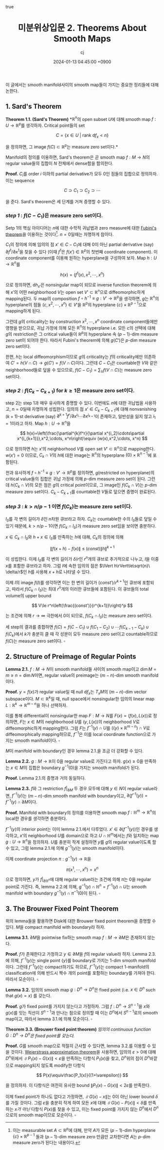 ﻿---
title: 미분위상입문 2. Theorems About Smooth Maps
author: cj
date: 2024-01-13 04:45:00 +0900
categories: [mathematics]
tags: 
pin: true
math: true
mermaid: false
---
이 글에서는 smooth manifold사이의 smooth map들이 가지는 중요한 정리들에 대해 논한다.
## 1. Sard's Theorem

**Theorem 1.1. (Sard's Theorem)** *$\mathbb{R}^n$의 open subset $U$에 대해 smooth map $f:U\rightarrow \mathbb{R}^p$를 생각하자. Critical point들의 set

$$
C=\{x\in U\ |\ \mathrm{rank}\ \mathsf{d}f_x<n\}
$$

을 정의하면, 그 image $f(C)\subset\mathbb{R}^p$는 measure zero set이다.*

Manifold의 정의를 이용하면, Sard's theorem은 곧 smooth map $f:M\rightarrow N$의 regular value들의 집합이 $N$ 전체에서 dense함을 함의한다.

**Proof.** $C_i$를 order $i$ 이하의 partial derivative가 모두 0인 점들의 집합으로 정의하자. 이는 sequence

$$
C\supset C_1\supset C_2\supset \cdots
$$

을 준다. Sard's theorem은 세 단계를 거쳐 증명할 수 있다.

### *step 1* : $f(C-C_1)$은 measure zero set이다.

Setp 1의 핵심 아이디어는 $n$에 대한 수학적 귀납법과 zero measure에 대한 [Fubini's theorem](https://en.wikipedia.org/wiki/Fubini%27s_theorem)을 이용하는 것이다[^footnote]. $n=0$일때는 자명하게 참이다.
[^footnote]: 이는 measurable set $A\subset \mathbb{R}^p$에 대해, 만약 $A$가 모든 $(p-1)$-dim hyperplane $\{c\}\times\mathbb{R}^{p-1}$ 들과 $(p-1)$-dim measure zero 만큼만 교차한다면 $A$는 $p$-dim measure zero가 된다는 내용이다.

$C_1$의 정의에 의해 임의의 점 $x'\in C-C_1$에 대해 $0$이 아닌 partial derivative (say) $\partial f^1/\partial x^1$을 찾을 수 있다 (이때 $f^1$은 $f(x')\in\mathbb{R}^p$의 첫번째 coordinate component). 이 coordinate component를 이용해 원하는 hyperplane을 구성하여 보자. Map $h:U\rightarrow \mathbb{R}^n$를

$$
h(x)=(f^1(x),x^2,\cdots ,x^n)
$$

으로 정의하면, $\mathsf{d}h_{x'}$은 nonsingular map이 되므로 inverse function theorem에 의해 $x'$의 어떤 neighborhood $V$는 open set $V'\subset \mathbb{R}^n$으로 diffeomorphic하게 mapping된다. 두 map의 composition $f\circ h^{-1}\equiv g:V'\rightarrow \mathbb{R}^p$을 생각하면, $g$는 $\mathbb{R}^n$의 hyperplane의 점들 $(c,x^2,\cdots,x^n)\in V'$을 $\mathbb{R}^p$의 hyperplane $\{c\}\times\mathbb{R}^{p-1}$으로 mapping하게 된다. 

그런데 $g$의 criticality는 by construction $x^2,\cdots, x^n$ coordinate component들에만 영향을 받으므로, 귀납 가정에 의해 모든 $\mathbb{R}^n$의 hyperplane i.e. 모든 $c$의 선택에 대해 $g$의 restriction은 그 critical value들이 $\mathbb{R}^p$의 hyperplane 속  $(p-1)$-dim measure zero set이 되어야 한다. 따라서 Fubini's theorem에 의해 $g(C')$은 $p$-dim measure zero set이다.

한편, $h$는 local diffeomorphism이므로 $g$의 criticality는 $f$의 criticality에만 의존하여 $C'=h(V\cap C)\rightarrow g(C')=f(V\cap C)$이다. 그런데 $C-C_1$은 countable한 $V$와 같은 neighborhood들로 덮을 수 있으므로, $f(C-C_1)=\sum_V f(V\cap C)$는 measure zero set이다.

### *step 2* : $f(C_k-C_{k+1})$ for $k\ge 1$은 measure zero set이다.

step 2는 step 1과 매우 유사하게 증명할 수 있다. 이번에도 $n$에 대한 귀납법을 사용하고, $n=0$일때 자명하게 성립한다. 임의의 점 $x'\in C_k-C_{k+1}$에 대해 nonvanishing $(k+1)$-st derivative (say) $\partial^{k+1}f^r/\partial x^{i_1}\cdots\partial x^{i_{k+1}}$이 존재하고, 일반성을 잃지 않고 $i_1=1$이라고 하자. Map $h:U\rightarrow\mathbb{R}^n$을

$$
h(x)=\left(\frac{\partial^{k}f^r}{\partial x^{i_2}\cdots\partial x^{i_{k+1}}},x^2,\cdots, x^n\right)\equiv (w(x),x^2,\cdots, x^n)
$$

으로 정의하면 $h$는 $x'$의 neighborhood $V$를 open set $V'\subset\mathbb{R}^n$으로 mapping한다. $w(x')=0$ 이므로, $C_k\cap V$의 $h$에 대한 image는 $\mathbb{R}^n$의 hyperplane $\{0\}\times\mathbb{R}^{n-1}$에 포함된다. 

전과 유사하게 $f\circ h^{-1}\equiv g:V'\rightarrow \mathbb{R}^p$를 정의하면, $g$(restricted on hyperplane)의 critical value들의 집합은 귀납 가정에 의해 $p$-dim measure zero set이 된다. 그런데 $h(C_k\cap V)$의 모든 점은 $g$의 critical point이므로, 그 image인 $f(C_k\cap V)$는 $p$-dim measure zero set이다. $C_k-C_{k+1}$를 countable한 $V$들로 덮으면 증명이 완료된다.

### *step 3* : $k>n/p-1$ 이면 $f(C_k)$는 measure zero set이다.

$I_\delta$를 각 변의 길이가 $\delta$인 $n$차원 큐브라고 하자. $C_k$는 countable한 수의 $I_\delta$들로 덮일 수 있기 때문에, $k>n/p-1$이면 $f(C_k\cap I_\delta)$가 measure zero set임을 보이면 충분하다. 

$x\in C_k\cap I_\delta$와 $h+x\in I_\delta$를 만족하는 $h$에 대해, $C_k$의 정의에 의해 

$$
\lVert f(x+h)-f(x)\rVert\ \le\ (const)\lVert h\rVert^{k+1}
$$

이 성립한다. 이제 $I_\delta$를 각 변의 길이가 $\delta/r$인 $r^n$개의 큐브로 추가적으로 나누고, $I$을 이중 $x$를 포함한 큐브라고 하자. 그럼 $I$에 속한 임의의 점은 $\lVert h\rVert\le\sqrt{n}\ \delta/r$인 $h$를 사용해 $x+h$로 나타낼 수 있다.

이제 $I$의 image $f(I)$를 생각하면 이는 한 변의 길이가 $(const')/r^{k+1}$인 큐브에 포함되고, 따라서 $f(C_k\cap I_\delta)$는 최대 $r^n$개의 이러한 큐브들에 포함된다. 이 큐브들의 total volume의 upper bound

$$
V\le r^n\left(\frac{(const')}{r^{k+1}}\right)^p
$$

는 조건에 의해 $r\rightarrow \infty$ 극한에서 $0$이 되므로, $f(C_k\cap I_\delta)$는 measure zero set이다.

세 step의 결과를 종합하면 $f(C)=f(C-C_1)\cup f(C_1-C_2)\cup\cdots f(C_{k-1}-C_k)\cup f(C_k)$에서 $k$가 충분히 클 때 각 성분이 모두 measure zero set이고 countable하므로 $f(C)$는 measure zero set이다. $\square$

## 2. Structure of Preimage of Regular Points

**Lemma 2.1.** $f:M\rightarrow N$이 smooth manifold들 사이의 smooth map이고 $\dim M=m\ge n=\dim N$이면, regular value의 preimage는 $(m-n)$-dim smooth manifold이다.

**Proof.** $y=f(x)$가 regular value일 때 $\mathrm{null}\ \mathsf{d}f_x$는 $T_xM$의  $(m-n)$-dim vector subspace이다. $M\subset \mathbb{R}^k$일 때, null space에서 nonsingular한 임의의 linear map $L:\mathbb{R}^k\rightarrow\mathbb{R}^{m-n}$을 하나 선택하자. 

이를 통해 differential이 nonsingular한 map $F:M\rightarrow N$를 $F(x)=(f(x),L(x))$로 정의하면, $F$는 $x\in M$의 neighborhood $U$를 $(y,L(x))$의 neighborhood $V$로 diffeomorphic하게 mapping한다. 그럼 $F$는 $f^{-1}(y)\cap U$를 $(\{y\}\times\mathbb{R}^{m-n})\cap V$로 diffeomorphically mapping하므로, $f^{-1}$은 이를 local coordinate function으로 가지는 smooth manifold이다. $\square$

$M$이 manifold with boundary인 경우 lemma 2.1.을 조금 더 강화할 수 있다.

**Lemma 2.2.** $g:M\rightarrow \mathbb{R}$이 $0$을 regular value로 가진다고 하자. $g(x)\ge 0$을 만족하는 $x\in M$의 집합은 boundary $g^{-1}(0)$을 가지는 smooth manifold가 된다.

**Proof.** Lemma 2.1.의 증명과 거의 동일하다.

**Lemma 2.3.** $f$와 그 restriction $f\vert_{\partial M}$ 두 경우 모두에 대해 $y\in N$이 regular value라면, $f^{-1}(y)$는 $(m-n)$-dim smooth manifold with boundary이고, $\partial(f^{-1}(y))=f^{-1}(y)\cap\partial M$이다.

**Proof.** Manifold with boundary의 정의를 이용하면 smooth map $f:\mathbb{H}^m\rightarrow \mathbb{R}^n$의 local한 경우를 생각하면 충분하다.

$f^{-1}(y)$의 interior point는 이미 lemma 2.1.에서 다루었다. $x'\in\partial(f^{-1}(y))$인 경우를 생각하고, $x'$의 neighborhood $U$를 domain으로 하고 $U\cap\mathbb{H}^m$에서는 $f$와 일치하는 map $g:U\rightarrow\mathbb{R}^n$을 정의하자. $U$를 충분히 작게 설정하면 $y$를 $g$의 regular value이도록 할 수 있고, 그럼 lemma 2.1.에 의해 $g^{-1}(y)$는 smooth manifold이다.

이제 coordinate projection $\pi:g^{-1}(y)\rightarrow\mathbb{R}$을 

$$
\pi(x^1,\cdots,x^n)=x^n
$$

으로 정의하면, $y$가 $f\vert_{\partial\mathbb{H}^n}$에 대해 regular value라는 조건에 의해 $\pi$는 $0$을 regular point로 가진다. 즉, lemma 2.2.에 의해, $g^{-1}(y)\cap\mathbb{H}^n=f^{-1}(y)\cap U$는 smooth manifold with boundary $g^{-1}(y)\cap\pi^{-1}(0)$이 된다. $\square$
 
## 3. The Brouwer Fixed Point Theorem
위의 lemma들을 활용하면 Disk에 대한 Brouwer fixed point theorem을 증명할 수 있다. $M$을 compact manifold with boundary라 하자.

**Lemma 3.1.** $\partial M$을 pointwise fix하는 smooth map $f:M\rightarrow\partial M$은 존재하지 않는다.

**Proof.** $f$가 존재한다고 가정하고 $y\in\partial M$을 $f$의 regular value라 하자. Lemma 2.3.에 의해, $f^{-1}(y)$는 single point $\{y\}$를 boundary로 가지는 1-dim smooth manifold이다. 그런데 $f^{-1}(y)$는 compact하기도 하므로, $f^{-1}(y)$는 compact 1-manifold의 classification에 의해 반드시 짝수 개의 point를 포함하는 boundary를 가져야 한다. 따라서 모순이다. $\square$

**Lemma 3.2.** 임의의 smooth map $g:D^n\rightarrow D^n$은 fixed point (i.e. $x\in D^n$ such that $g(x)=x$) 를 갖는다.

**Proof.** $g$가 fixed point를 가지지 않는다고 가정하자. 그럼 $f:D^n\rightarrow S^{n-1}$을 $x$와 $g(x)$를 잇는 직선이 $S^{n-1}$과 만나는 점으로 정의할 때 이는 $D^n$에서 $S^{n-1}$로의 smooth map이고, 따라서 lemma 3.1.에 의해 모순이다. $\square$

**Theorem 3.3. (Brouwer fixed point theorem)** *임의의 continuous function $G:D^n\rightarrow D^n$은 fixed point를 갖는다.*

**Proof.** $G$를 smooth map으로 적절히 근사할 수 있다면, lemma 3.2.를 이용할 수 있을 것이다. [Weierstrass approximation theorem](https://en.wikipedia.org/wiki/Stone%E2%80%93Weierstrass_theorem)을 사용하면, 임의의 $\varepsilon>0$에 대해 $D^n$위에서 $\lVert P_1(x)-G(x)\rVert<\varepsilon$을 만족하는 다항식 $P_1(x)$을 찾고, $D^n$위의 점이 $D^n$바깥으로 mapping되지 않도록 modify한 다항식

$$
P(x)\equiv\frac{P_1(x)}{(1+\varepsilon)}
$$

을 정의하자. 이 다항식은 여전히 유사한 bound $\lVert P_1(x)-G(x)\rVert<2\varepsilon$를 만족한다.

이제 fixed point가 하나도 없다고 가정하면, $\lVert G(x)-x\rVert$는 0이 아닌 lower bound $\delta$를 가질 것이다. 그럼 $\varepsilon$을 충분히 작게 하여 모든 $x$에 대해 $\lVert G(x)-P(x)\rVert<\delta$를 만족하는 *$x$가 아닌* 다항식 $P(x)$를 찾을 수 있고, 이는 fixed point를 가지지 않는 $D^n$에서 $D^n$으로의 smooth map이므로 모순이다. $\square$
